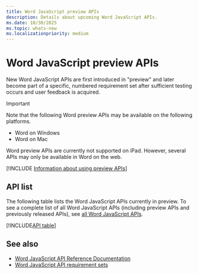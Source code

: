 ```yaml
---
title: Word JavaScript preview APIs
description: Details about upcoming Word JavaScript APIs.
ms.date: 10/30/2025
ms.topic: whats-new
ms.localizationpriority: medium
---
```


# Word JavaScript preview APIs

New Word JavaScript APIs are first introduced in "preview" and later become part of a specific, numbered requirement set after sufficient testing occurs and user feedback is acquired.

> [!IMPORTANT]
> Note that the following Word preview APIs may be available on the following platforms.
>
> - Word on Windows
> - Word on Mac
>
> Word preview APIs are currently not supported on iPad. However, several APIs may only be available in Word on the web.

[!INCLUDE [Information about using preview APIs](../../includes/using-preview-apis-host.md)]

## API list

The following table lists the Word JavaScript APIs currently in preview. To see a complete list of all Word JavaScript APIs (including preview APIs and previously released APIs), see [all Word JavaScript APIs](/javascript/api/word?view=word-js-preview&preserve-view=true).

[!INCLUDE[API table](../../includes/word-preview.md)]

## See also

- [Word JavaScript API Reference Documentation](/javascript/api/word)
- [Word JavaScript API requirement sets](word-api-requirement-sets.md)
